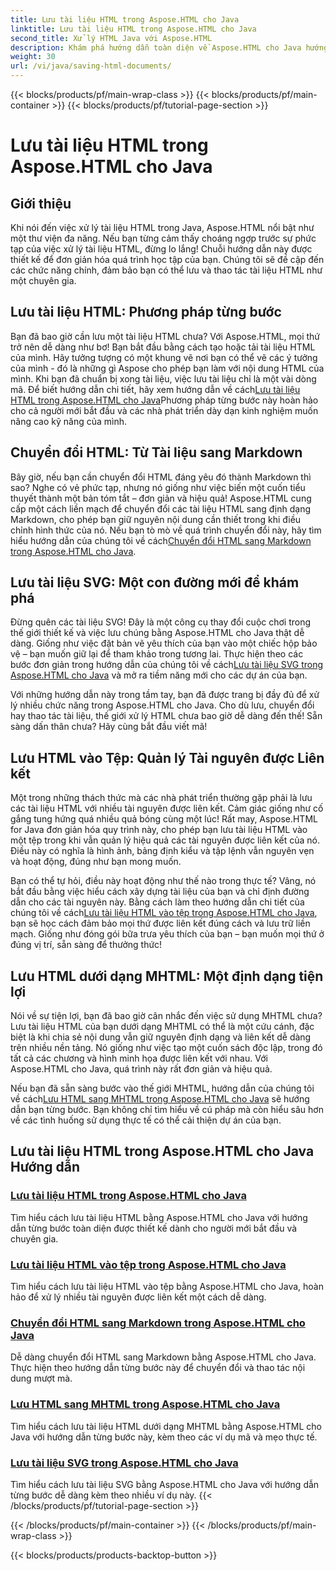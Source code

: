 ```yaml
---
title: Lưu tài liệu HTML trong Aspose.HTML cho Java
linktitle: Lưu tài liệu HTML trong Aspose.HTML cho Java
second_title: Xử lý HTML Java với Aspose.HTML
description: Khám phá hướng dẫn toàn diện về Aspose.HTML cho Java hướng dẫn bạn cách lưu tài liệu HTML, chuyển đổi sang Markdown và nhiều hơn nữa.
weight: 30
url: /vi/java/saving-html-documents/
---
```


{{< blocks/products/pf/main-wrap-class >}}
{{< blocks/products/pf/main-container >}}
{{< blocks/products/pf/tutorial-page-section >}}

# Lưu tài liệu HTML trong Aspose.HTML cho Java

## Giới thiệu

Khi nói đến việc xử lý tài liệu HTML trong Java, Aspose.HTML nổi bật như một thư viện đa năng. Nếu bạn từng cảm thấy choáng ngợp trước sự phức tạp của việc xử lý tài liệu HTML, đừng lo lắng! Chuỗi hướng dẫn này được thiết kế để đơn giản hóa quá trình học tập của bạn. Chúng tôi sẽ đề cập đến các chức năng chính, đảm bảo bạn có thể lưu và thao tác tài liệu HTML như một chuyên gia. 

## Lưu tài liệu HTML: Phương pháp từng bước

 Bạn đã bao giờ cần lưu một tài liệu HTML chưa? Với Aspose.HTML, mọi thứ trở nên dễ dàng như bơ! Bạn bắt đầu bằng cách tạo hoặc tải tài liệu HTML của mình. Hãy tưởng tượng có một khung vẽ nơi bạn có thể vẽ các ý tưởng của mình - đó là những gì Aspose cho phép bạn làm với nội dung HTML của mình. Khi bạn đã chuẩn bị xong tài liệu, việc lưu tài liệu chỉ là một vài dòng mã. Để biết hướng dẫn chi tiết, hãy xem hướng dẫn về cách[Lưu tài liệu HTML trong Aspose.HTML cho Java](./save-html-document/)Phương pháp từng bước này hoàn hảo cho cả người mới bắt đầu và các nhà phát triển dày dạn kinh nghiệm muốn nâng cao kỹ năng của mình.

## Chuyển đổi HTML: Từ Tài liệu sang Markdown

 Bây giờ, nếu bạn cần chuyển đổi HTML đáng yêu đó thành Markdown thì sao? Nghe có vẻ phức tạp, nhưng nó giống như việc biến một cuốn tiểu thuyết thành một bản tóm tắt – đơn giản và hiệu quả! Aspose.HTML cung cấp một cách liền mạch để chuyển đổi các tài liệu HTML sang định dạng Markdown, cho phép bạn giữ nguyên nội dung cần thiết trong khi điều chỉnh hình thức của nó. Nếu bạn tò mò về quá trình chuyển đổi này, hãy tìm hiểu hướng dẫn của chúng tôi về cách[Chuyển đổi HTML sang Markdown trong Aspose.HTML cho Java](./convert-html-to-markdown/). 

## Lưu tài liệu SVG: Một con đường mới để khám phá

 Đừng quên các tài liệu SVG! Đây là một công cụ thay đổi cuộc chơi trong thế giới thiết kế và việc lưu chúng bằng Aspose.HTML cho Java thật dễ dàng. Giống như việc đặt bản vẽ yêu thích của bạn vào một chiếc hộp bảo vệ – bạn muốn giữ lại để tham khảo trong tương lai. Thực hiện theo các bước đơn giản trong hướng dẫn của chúng tôi về cách[Lưu tài liệu SVG trong Aspose.HTML cho Java](./save-svg-document/) và mở ra tiềm năng mới cho các dự án của bạn.

Với những hướng dẫn này trong tầm tay, bạn đã được trang bị đầy đủ để xử lý nhiều chức năng trong Aspose.HTML cho Java. Cho dù lưu, chuyển đổi hay thao tác tài liệu, thế giới xử lý HTML chưa bao giờ dễ dàng đến thế! Sẵn sàng dấn thân chưa? Hãy cùng bắt đầu viết mã!

## Lưu HTML vào Tệp: Quản lý Tài nguyên được Liên kết

Một trong những thách thức mà các nhà phát triển thường gặp phải là lưu các tài liệu HTML với nhiều tài nguyên được liên kết. Cảm giác giống như cố gắng tung hứng quá nhiều quả bóng cùng một lúc! Rất may, Aspose.HTML for Java đơn giản hóa quy trình này, cho phép bạn lưu tài liệu HTML vào một tệp trong khi vẫn quản lý hiệu quả các tài nguyên được liên kết của nó. Điều này có nghĩa là hình ảnh, bảng định kiểu và tập lệnh vẫn nguyên vẹn và hoạt động, đúng như bạn mong muốn. 

Bạn có thể tự hỏi, điều này hoạt động như thế nào trong thực tế? Vâng, nó bắt đầu bằng việc hiểu cách xây dựng tài liệu của bạn và chỉ định đường dẫn cho các tài nguyên này. Bằng cách làm theo hướng dẫn chi tiết của chúng tôi về cách[Lưu tài liệu HTML vào tệp trong Aspose.HTML cho Java](./save-html-to-file/), bạn sẽ học cách đảm bảo mọi thứ được liên kết đúng cách và lưu trữ liền mạch. Giống như đóng gói bữa trưa yêu thích của bạn – bạn muốn mọi thứ ở đúng vị trí, sẵn sàng để thưởng thức!

## Lưu HTML dưới dạng MHTML: Một định dạng tiện lợi

Nói về sự tiện lợi, bạn đã bao giờ cân nhắc đến việc sử dụng MHTML chưa? Lưu tài liệu HTML của bạn dưới dạng MHTML có thể là một cứu cánh, đặc biệt là khi chia sẻ nội dung vẫn giữ nguyên định dạng và liên kết dễ dàng trên nhiều nền tảng. Nó giống như việc tạo một cuốn sách độc lập, trong đó tất cả các chương và hình minh họa được liên kết với nhau. Với Aspose.HTML cho Java, quá trình này rất đơn giản và hiệu quả.

 Nếu bạn đã sẵn sàng bước vào thế giới MHTML, hướng dẫn của chúng tôi về cách[Lưu HTML sang MHTML trong Aspose.HTML cho Java](./save-html-to-mhtml/) sẽ hướng dẫn bạn từng bước. Bạn không chỉ tìm hiểu về cú pháp mà còn hiểu sâu hơn về các tình huống sử dụng thực tế có thể cải thiện dự án của bạn. 

## Lưu tài liệu HTML trong Aspose.HTML cho Java Hướng dẫn
### [Lưu tài liệu HTML trong Aspose.HTML cho Java](./save-html-document/)
Tìm hiểu cách lưu tài liệu HTML bằng Aspose.HTML cho Java với hướng dẫn từng bước toàn diện được thiết kế dành cho người mới bắt đầu và chuyên gia.
### [Lưu tài liệu HTML vào tệp trong Aspose.HTML cho Java](./save-html-to-file/)
Tìm hiểu cách lưu tài liệu HTML vào tệp bằng Aspose.HTML cho Java, hoàn hảo để xử lý nhiều tài nguyên được liên kết một cách dễ dàng.
### [Chuyển đổi HTML sang Markdown trong Aspose.HTML cho Java](./convert-html-to-markdown/)
Dễ dàng chuyển đổi HTML sang Markdown bằng Aspose.HTML cho Java. Thực hiện theo hướng dẫn từng bước này để chuyển đổi và thao tác nội dung mượt mà.
### [Lưu HTML sang MHTML trong Aspose.HTML cho Java](./save-html-to-mhtml/)
Tìm hiểu cách lưu tài liệu HTML dưới dạng MHTML bằng Aspose.HTML cho Java với hướng dẫn từng bước này, kèm theo các ví dụ mã và mẹo thực tế.
### [Lưu tài liệu SVG trong Aspose.HTML cho Java](./save-svg-document/)
Tìm hiểu cách lưu tài liệu SVG bằng Aspose.HTML cho Java với hướng dẫn từng bước dễ dàng kèm theo nhiều ví dụ này.
{{< /blocks/products/pf/tutorial-page-section >}}

{{< /blocks/products/pf/main-container >}}
{{< /blocks/products/pf/main-wrap-class >}}

{{< blocks/products/products-backtop-button >}}
